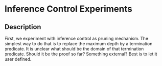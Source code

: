 # Inference Control Experiments

## Description

First, we experiment with inference control as pruning mechanism.  The
simplest way to do that is to replace the maximum depth by a
termination predicate.  It is unclear what should be the domain of
that termination predicate.  Should it be the proof so far?  Something
external?  Best is to let it user defined.
